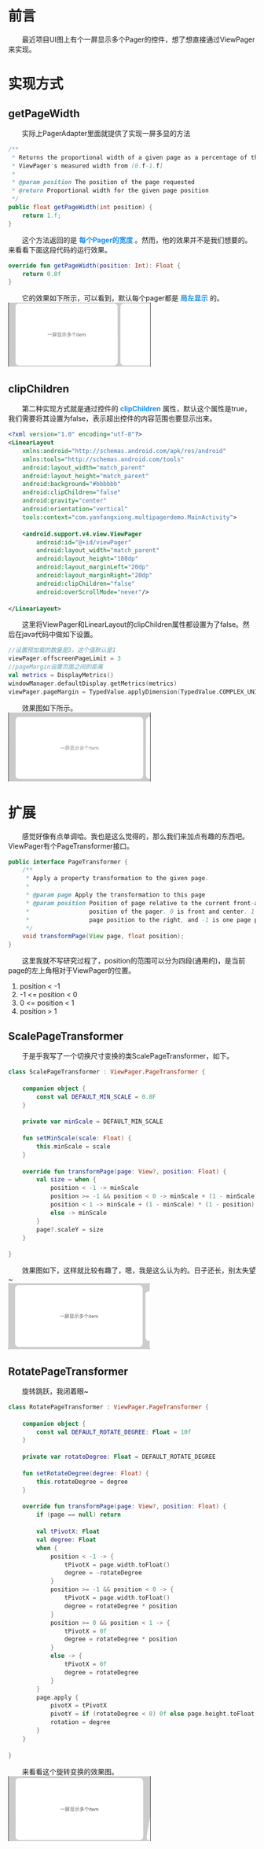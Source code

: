 # 前言
　　最近项目UI图上有个一屏显示多个Pager的控件，想了想直接通过ViewPager来实现。
# 实现方式
## getPageWidth
　　实际上PagerAdapter里面就提供了实现一屏多显的方法
```java
/**
 * Returns the proportional width of a given page as a percentage of the
 * ViewPager's measured width from (0.f-1.f]
 *
 * @param position The position of the page requested
 * @return Proportional width for the given page position
 */
public float getPageWidth(int position) {
    return 1.f;
}
```
　　这个方法返回的是 **<font color="#1b8fe6">每个Pager的宽度</font>** 。然而，他的效果并不是我们想要的。来看看下面这段代码的运行效果。
```kotlin
override fun getPageWidth(position: Int): Float {
    return 0.8f
}
```
　　它的效果如下所示，可以看到，默认每个pager都是 **<font color="#1b8fe6">局左显示</font>** 的。<br />
![getPageWidth()](/images/getPageWidth.gif)
## clipChildren
　　第二种实现方式就是通过控件的 **<font color="#1b8fe6">clipChildren</font>** 属性，默认这个属性是true，我们需要将其设置为false，表示超出控件的内容范围也要显示出来。
```xml
<?xml version="1.0" encoding="utf-8"?>
<LinearLayout
    xmlns:android="http://schemas.android.com/apk/res/android"
    xmlns:tools="http://schemas.android.com/tools"
    android:layout_width="match_parent"
    android:layout_height="match_parent"
    android:background="#bbbbbb"
    android:clipChildren="false"
    android:gravity="center"
    android:orientation="vertical"
    tools:context="com.yanfangxiong.multipagerdemo.MainActivity">

    <android.support.v4.view.ViewPager
        android:id="@+id/viewPager"
        android:layout_width="match_parent"
        android:layout_height="180dp"
        android:layout_marginLeft="20dp"
        android:layout_marginRight="20dp"
        android:clipChildren="false"
        android:overScrollMode="never"/>

</LinearLayout>
```
　　这里将ViewPager和LinearLayout的clipChildren属性都设置为了false。然后在java代码中做如下设置。
```kotlin
//设置预加载的数量是3，这个值默认是1
viewPager.offscreenPageLimit = 3
//pageMargin设置页面之间的距离
val metrics = DisplayMetrics()
windowManager.defaultDisplay.getMetrics(metrics)
viewPager.pageMargin = TypedValue.applyDimension(TypedValue.COMPLEX_UNIT_DIP, 8f, metrics).toInt()
```
　　效果图如下所示。<br />
![result](/images/result.gif)
# 扩展
　　感觉好像有点单调哈。我也是这么觉得的，那么我们来加点有趣的东西吧。ViewPager有个PageTransformer接口。
```java
public interface PageTransformer {
    /**
     * Apply a property transformation to the given page.
     *
     * @param page Apply the transformation to this page
     * @param position Position of page relative to the current front-and-center
     *                 position of the pager. 0 is front and center. 1 is one full
     *                 page position to the right, and -1 is one page position to the left.
     */
    void transformPage(View page, float position);
}
```
　　这里我就不写研究过程了，position的范围可以分为四段(通用的)，是当前page的左上角相对于ViewPager的位置。
1. position < -1
2. -1 <= position < 0
3. 0 <= position < 1
4. position > 1
## ScalePageTransformer
　　于是乎我写了一个切换尺寸变换的类ScalePageTransformer，如下。
```kotlin
class ScalePageTransformer : ViewPager.PageTransformer {

    companion object {
        const val DEFAULT_MIN_SCALE = 0.8F
    }

    private var minScale = DEFAULT_MIN_SCALE

    fun setMinScale(scale: Float) {
        this.minScale = scale
    }

    override fun transformPage(page: View?, position: Float) {
        val size = when {
            position < -1 -> minScale
            position >= -1 && position < 0 -> minScale + (1 - minScale) * (1 + position)
            position < 1 -> minScale + (1 - minScale) * (1 - position)
            else -> minScale
        }
        page?.scaleY = size
    }

}
```
　　效果图如下，这样就比较有趣了，嗯，我是这么认为的。日子还长，别太失望~<br />
![scaleResult](/images/scaleResult.gif)
## RotatePageTransformer
　　旋转跳跃，我闭着眼~
```kotlin
class RotatePageTransformer : ViewPager.PageTransformer {

    companion object {
        const val DEFAULT_ROTATE_DEGREE: Float = 10f
    }

    private var rotateDegree: Float = DEFAULT_ROTATE_DEGREE

    fun setRotateDegree(degree: Float) {
        this.rotateDegree = degree
    }

    override fun transformPage(page: View?, position: Float) {
        if (page == null) return

        val tPivotX: Float
        val degree: Float
        when {
            position < -1 -> {
                tPivotX = page.width.toFloat()
                degree = -rotateDegree
            }
            position >= -1 && position < 0 -> {
                tPivotX = page.width.toFloat()
                degree = rotateDegree * position
            }
            position >= 0 && position < 1 -> {
                tPivotX = 0f
                degree = rotateDegree * position
            }
            else -> {
                tPivotX = 0f
                degree = rotateDegree
            }
        }
        page.apply {
            pivotX = tPivotX
            pivotY = if (rotateDegree < 0) 0f else page.height.toFloat()
            rotation = degree
        }
    }

}
```
　　来看看这个旋转变换的效果图。<br />
![rotateResult](/images/rotateResult.gif)